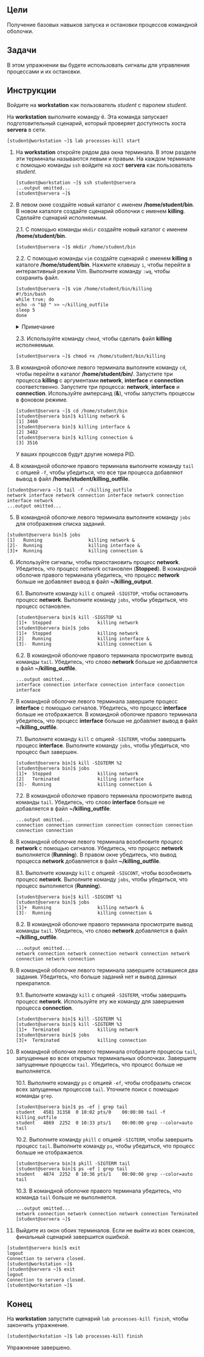## Цели

Получение базовых навыков запуска и остановки процессов командной оболочки.

## Задачи

В этом упражнении вы будете использовать сигналы для управления процессами и их остановки.

## Инструкции

Войдите на **workstation** как пользователь *student* с паролем *student*.

На **workstation** выполните команду ё. Эта команда запускает подготовительный сценарий, который проверяет доступность хоста **servera** в сети.

```
[student@workstation ~]$ lab processes-kill start
```

1.	На **workstation** откройте рядом два окна терминала. В этом разделе эти терминалы называются левым и правым. На каждом терминале с помощью команды `ssh` войдите на хост **servera** как пользователь *student*.

    ```
    [student@workstation ~]$ ssh student@servera
    ...output omitted...
    [student@servera ~]$ 
    ```

2.	В левом окне создайте новый каталог с именем **/home/student/bin**. В новом каталоге создайте сценарий оболочки с именем **killing**. Сделайте сценарий исполняемым.

    2.1.	С помощью команды `mkdir` создайте новый каталог с именем **/home/student/bin**.

    ```
    [student@servera ~]$ mkdir /home/student/bin
    ```

    2.2.	С помощью команды `vim` создайте сценарий с именем **killing** в каталоге **/home/student/bin**. Нажмите клавишу `i`, чтобы перейти в интерактивный режим Vim. Выполните команду `:wq`, чтобы сохранить файл.

    ```
    [student@servera ~]$ vim /home/student/bin/killing
    #!/bin/bash
    while true; do
    echo -n "$@ " >> ~/killing_outfile
    sleep 5
    done
    ```

    <details>
    <summary>Примечание</summary>

    Сценарий `killing` работает до тех пор, пока не будет завершен. Он добавляет аргументы командной строки в файл **~/killing_outfile** один раз в 5 секунд.
    </details>

    2.3.	Используйте команду `chmod`, чтобы сделать файл **killing** исполняемым.

    ```
    [student@servera ~]$ chmod +x /home/student/bin/killing
    ```

3.	В командной оболочке левого терминала выполните команду `cd`, чтобы перейти в каталог **/home/student/bin/**. Запустите три процесса **killing** с аргументами **network**, **interface** и **connection** соответственно. Запустите три процесса: **network**, **interface** и **connection**. Используйте амперсанд (**&**), чтобы запустить процессы в фоновом режиме.

    ```
    [student@servera ~]$ cd /home/student/bin
    [student@servera bin]$ killing network &
    [1] 3460
    [student@servera bin]$ killing interface &
    [2] 3482
    [student@servera bin]$ killing connection & 
    [3] 3516
    ```

    У ваших процессов будут другие номера PID.

4.	В командной оболочке правого терминала выполните команду `tail` с опцией `-f`, чтобы убедиться, что все три процесса добавляют вывод в файл **/home/student/killing_outfile**.

```
[student@servera ~]$ tail -f ~/killing_outfile
network interface network connection interface network connection interface network
...output omitted...
```

5.	В командной оболочке левого терминала выполните команду `jobs` для отображения списка заданий.

```
[student@servera bin]$ jobs
[1]   Running                 killing network &
[2]-  Running                 killing interface &
[3]+  Running                 killing connection & 
```

6.	Используйте сигналы, чтобы приостановить процесс **network**. Убедитесь, что процесс network остановлен (**Stopped**). В командной оболочке правого терминала убедитесь, что процесс **network** больше не добавляет вывод в файл **~/killing_output**.

    6.1.	Выполните команду `kill` с опцией `-SIGSTOP`, чтобы остановить процесс **network**. Выполните команду `jobs`, чтобы убедиться, что процесс остановлен.

    ```
    [student@servera bin]$ kill -SIGSTOP %1
    [1]+  Stopped                 killing network
    [student@servera bin]$ jobs
    [1]+  Stopped                 killing network
    [2]   Running                 killing interface &
    [3]-  Running                 killing connection & 
    ```

    6.2.	В командной оболочке правого терминала просмотрите вывод команды `tail`. Убедитесь, что слово **network** больше не добавляется в файл **~/killing_outfile**.

    ```
    ...output omitted...
    interface connection interface connection interface connection interface 
    ```

7.	В командной оболочке левого терминала завершите процесс **interface** с помощью сигналов. Убедитесь, что процесс **interface** больше не отображается. В командной оболочке правого терминала убедитесь, что процесс **interface** больше не добавляет вывод в файл **~/killing_outfile**.

    7.1.	Выполните команду `kill` с опцией `-SIGTERM`, чтобы завершить процесс **interface**. Выполните команду `jobs`, чтобы убедиться, что процесс был завершен.

    ```
    [student@servera bin]$ kill -SIGTERM %2
    [student@servera bin]$ jobs
    [1]+  Stopped                 killing network
    [2]   Terminated              killing interface
    [3]-  Running                 killing connection & 
    ```

    7.2.	В командной оболочке правого терминала просмотрите вывод команды `tail`. Убедитесь, что слово **interface** больше не добавляется в файл **~/killing_outfile**.

    ```
    ...output omitted...
    connection connection connection connection connection connection connection connection 
    ```

8.	В командной оболочке левого терминала возобновите процесс **network** с помощью сигналов. Убедитесь, что процесс **network** выполняется (**Running**). В правом окне убедитесь, что вывод процесса **network** добавляется в файл **~/killing_outfile**.

    8.1.	Выполните команду `kill` с опцией `-SIGCONT`, чтобы возобновить процесс **network**. Выполните команду `jobs`, чтобы убедиться, что процесс выполняется (**Running**).

    ```
    [student@servera bin]$ kill -SIGCONT %1
    [student@servera bin]$ jobs
    [1]+  Running                 killing network &
    [3]-  Running                 killing connection & 
    ```

    8.2.	В командной оболочке правого терминала просмотрите вывод команды `tail`. Убедитесь, что слово **network** добавляется в файл **~/killing_outfile**.

    ```
    ...output omitted...
    network connection network connection network connection network connection network connection 
    ```

9.	В командной оболочке левого терминала завершите оставшиеся два задания. Убедитесь, что больше заданий нет и вывод данных прекратился.

    9.1.	Выполните команду `kill` с опцией `-SIGTERM`, чтобы завершить процесс **network**. Используйте эту же команду для завершения процесса **connection**.

    ```
    [student@servera bin]$ kill -SIGTERM %1
    [student@servera bin]$ kill -SIGTERM %3
    [1]+  Terminated              killing network
    [student@servera bin]$ jobs
    [3]+  Terminated              killing connection 
    ```

10.	В командной оболочке левого терминала отобразите процессы `tail`, запущенные во всех открытых терминальных оболочках. Завершите запущенные процессы `tail`. Убедитесь, что процесс больше не выполняется.

    10.1.	Выполните команду `ps` с опцией `-ef`, чтобы отобразить список всех запущенных процессов `tail`. Уточните поиск с помощью команды `grep`.

    ```
    [student@servera bin]$ ps -ef | grep tail
    student   4581 31358  0 10:02 pts/0    00:00:00 tail -f killing_outfile
    student   4869  2252  0 10:33 pts/1    00:00:00 grep --color=auto tail
    ```

    10.2.	Выполните команду `pkill` с опцией `-SIGTERM`, чтобы завершить процесс `tail`. Выполните команду `ps`, чтобы убедиться, что процесс больше не отображается.

    ```
    [student@servera bin]$ pkill -SIGTERM tail
    [student@servera bin]$ ps -ef | grep tail
    student   4874  2252  0 10:36 pts/1    00:00:00 grep --color=auto tail 
    ```

    10.3.	В командной оболочке правого терминала убедитесь, что команда `tail` больше не выполняется.

    ```
    ...output omitted...
    network connection network connection network connection Terminated
    [student@servera ~]$ 
    ```

11.	Выйдите из окон обоих терминалов. Если не выйти из всех сеансов, финальный сценарий завершится ошибкой.

```
[student@servera bin]$ exit
logout
Connection to servera closed.
[student@workstation ~]$ 
[student@servera ~]$ exit
logout
Connection to servera closed.
[student@workstation ~]$ 
```

## Конец

На **workstation** запустите сценарий `lab processes-kill finish`, чтобы закончить упражнение.

```
[student@workstation ~]$ lab processes-kill finish
```

Упражнение завершено.
